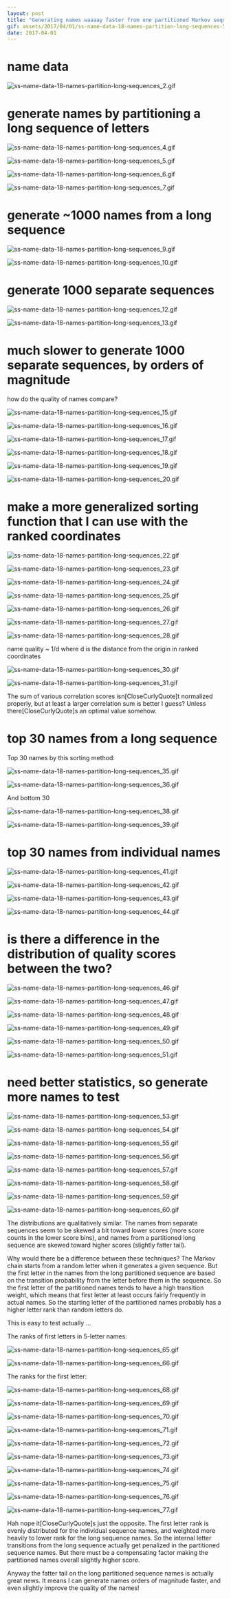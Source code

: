 ```yaml
---
layout: post
title: "Generating names waaaay faster from one partitioned Markov sequence"
gif: assets/2017/04/01/ss-name-data-18-names-partition-long-sequences-500px/ss-name-data-18-names-partition-long-sequences_60.gif
date: 2017-04-01
---
```


# name data

![ss-name-data-18-names-partition-long-sequences_2.gif](../../../assets/2017/04/01/ss-name-data-18-names-partition-long-sequences-500px/ss-name-data-18-names-partition-long-sequences_2.gif)

# generate names by partitioning a long sequence of letters

![ss-name-data-18-names-partition-long-sequences_4.gif](../../../assets/2017/04/01/ss-name-data-18-names-partition-long-sequences-500px/ss-name-data-18-names-partition-long-sequences_4.gif)

![ss-name-data-18-names-partition-long-sequences_5.gif](../../../assets/2017/04/01/ss-name-data-18-names-partition-long-sequences-500px/ss-name-data-18-names-partition-long-sequences_5.gif)

![ss-name-data-18-names-partition-long-sequences_6.gif](../../../assets/2017/04/01/ss-name-data-18-names-partition-long-sequences-500px/ss-name-data-18-names-partition-long-sequences_6.gif)

![ss-name-data-18-names-partition-long-sequences_7.gif](../../../assets/2017/04/01/ss-name-data-18-names-partition-long-sequences-500px/ss-name-data-18-names-partition-long-sequences_7.gif)

# generate ~1000 names from a long sequence

![ss-name-data-18-names-partition-long-sequences_9.gif](../../../assets/2017/04/01/ss-name-data-18-names-partition-long-sequences-500px/ss-name-data-18-names-partition-long-sequences_9.gif)

![ss-name-data-18-names-partition-long-sequences_10.gif](../../../assets/2017/04/01/ss-name-data-18-names-partition-long-sequences-500px/ss-name-data-18-names-partition-long-sequences_10.gif)

# generate 1000 separate sequences

![ss-name-data-18-names-partition-long-sequences_12.gif](../../../assets/2017/04/01/ss-name-data-18-names-partition-long-sequences-500px/ss-name-data-18-names-partition-long-sequences_12.gif)

![ss-name-data-18-names-partition-long-sequences_13.gif](../../../assets/2017/04/01/ss-name-data-18-names-partition-long-sequences-500px/ss-name-data-18-names-partition-long-sequences_13.gif)

# much slower to generate 1000 separate sequences, by orders of magnitude

how do the quality of names compare?

![ss-name-data-18-names-partition-long-sequences_15.gif](../../../assets/2017/04/01/ss-name-data-18-names-partition-long-sequences-500px/ss-name-data-18-names-partition-long-sequences_15.gif)

![ss-name-data-18-names-partition-long-sequences_16.gif](../../../assets/2017/04/01/ss-name-data-18-names-partition-long-sequences-500px/ss-name-data-18-names-partition-long-sequences_16.gif)

![ss-name-data-18-names-partition-long-sequences_17.gif](../../../assets/2017/04/01/ss-name-data-18-names-partition-long-sequences-500px/ss-name-data-18-names-partition-long-sequences_17.gif)

![ss-name-data-18-names-partition-long-sequences_18.gif](../../../assets/2017/04/01/ss-name-data-18-names-partition-long-sequences-500px/ss-name-data-18-names-partition-long-sequences_18.gif)

![ss-name-data-18-names-partition-long-sequences_19.gif](../../../assets/2017/04/01/ss-name-data-18-names-partition-long-sequences-500px/ss-name-data-18-names-partition-long-sequences_19.gif)

![ss-name-data-18-names-partition-long-sequences_20.gif](../../../assets/2017/04/01/ss-name-data-18-names-partition-long-sequences-500px/ss-name-data-18-names-partition-long-sequences_20.gif)

# make a more generalized sorting function that I can use with the ranked coordinates

![ss-name-data-18-names-partition-long-sequences_22.gif](../../../assets/2017/04/01/ss-name-data-18-names-partition-long-sequences-500px/ss-name-data-18-names-partition-long-sequences_22.gif)

![ss-name-data-18-names-partition-long-sequences_23.gif](../../../assets/2017/04/01/ss-name-data-18-names-partition-long-sequences-500px/ss-name-data-18-names-partition-long-sequences_23.gif)

![ss-name-data-18-names-partition-long-sequences_24.gif](../../../assets/2017/04/01/ss-name-data-18-names-partition-long-sequences-500px/ss-name-data-18-names-partition-long-sequences_24.gif)

![ss-name-data-18-names-partition-long-sequences_25.gif](../../../assets/2017/04/01/ss-name-data-18-names-partition-long-sequences-500px/ss-name-data-18-names-partition-long-sequences_25.gif)

![ss-name-data-18-names-partition-long-sequences_26.gif](../../../assets/2017/04/01/ss-name-data-18-names-partition-long-sequences-500px/ss-name-data-18-names-partition-long-sequences_26.gif)

![ss-name-data-18-names-partition-long-sequences_27.gif](../../../assets/2017/04/01/ss-name-data-18-names-partition-long-sequences-500px/ss-name-data-18-names-partition-long-sequences_27.gif)

![ss-name-data-18-names-partition-long-sequences_28.gif](../../../assets/2017/04/01/ss-name-data-18-names-partition-long-sequences-500px/ss-name-data-18-names-partition-long-sequences_28.gif)

name quality ~ 1/d where d is the distance from the origin in ranked coordinates

![ss-name-data-18-names-partition-long-sequences_30.gif](../../../assets/2017/04/01/ss-name-data-18-names-partition-long-sequences-500px/ss-name-data-18-names-partition-long-sequences_30.gif)

![ss-name-data-18-names-partition-long-sequences_31.gif](../../../assets/2017/04/01/ss-name-data-18-names-partition-long-sequences-500px/ss-name-data-18-names-partition-long-sequences_31.gif)

The sum of various correlation scores isn\[CloseCurlyQuote]t normalized properly, but at least a larger correlation sum is better I guess? Unless there\[CloseCurlyQuote]s an optimal value somehow.

# top 30 names from a long sequence

Top 30 names by this sorting method:

![ss-name-data-18-names-partition-long-sequences_35.gif](../../../assets/2017/04/01/ss-name-data-18-names-partition-long-sequences-500px/ss-name-data-18-names-partition-long-sequences_35.gif)

![ss-name-data-18-names-partition-long-sequences_36.gif](../../../assets/2017/04/01/ss-name-data-18-names-partition-long-sequences-500px/ss-name-data-18-names-partition-long-sequences_36.gif)

And bottom 30

![ss-name-data-18-names-partition-long-sequences_38.gif](../../../assets/2017/04/01/ss-name-data-18-names-partition-long-sequences-500px/ss-name-data-18-names-partition-long-sequences_38.gif)

![ss-name-data-18-names-partition-long-sequences_39.gif](../../../assets/2017/04/01/ss-name-data-18-names-partition-long-sequences-500px/ss-name-data-18-names-partition-long-sequences_39.gif)

# top 30 names from individual names

![ss-name-data-18-names-partition-long-sequences_41.gif](../../../assets/2017/04/01/ss-name-data-18-names-partition-long-sequences-500px/ss-name-data-18-names-partition-long-sequences_41.gif)

![ss-name-data-18-names-partition-long-sequences_42.gif](../../../assets/2017/04/01/ss-name-data-18-names-partition-long-sequences-500px/ss-name-data-18-names-partition-long-sequences_42.gif)

![ss-name-data-18-names-partition-long-sequences_43.gif](../../../assets/2017/04/01/ss-name-data-18-names-partition-long-sequences-500px/ss-name-data-18-names-partition-long-sequences_43.gif)

![ss-name-data-18-names-partition-long-sequences_44.gif](../../../assets/2017/04/01/ss-name-data-18-names-partition-long-sequences-500px/ss-name-data-18-names-partition-long-sequences_44.gif)

# is there a difference in the distribution of quality scores between the two?

![ss-name-data-18-names-partition-long-sequences_46.gif](../../../assets/2017/04/01/ss-name-data-18-names-partition-long-sequences-500px/ss-name-data-18-names-partition-long-sequences_46.gif)

![ss-name-data-18-names-partition-long-sequences_47.gif](../../../assets/2017/04/01/ss-name-data-18-names-partition-long-sequences-500px/ss-name-data-18-names-partition-long-sequences_47.gif)

![ss-name-data-18-names-partition-long-sequences_48.gif](../../../assets/2017/04/01/ss-name-data-18-names-partition-long-sequences-500px/ss-name-data-18-names-partition-long-sequences_48.gif)

![ss-name-data-18-names-partition-long-sequences_49.gif](../../../assets/2017/04/01/ss-name-data-18-names-partition-long-sequences-500px/ss-name-data-18-names-partition-long-sequences_49.gif)

![ss-name-data-18-names-partition-long-sequences_50.gif](../../../assets/2017/04/01/ss-name-data-18-names-partition-long-sequences-500px/ss-name-data-18-names-partition-long-sequences_50.gif)

![ss-name-data-18-names-partition-long-sequences_51.gif](../../../assets/2017/04/01/ss-name-data-18-names-partition-long-sequences-500px/ss-name-data-18-names-partition-long-sequences_51.gif)

# need better statistics, so generate more names to test

![ss-name-data-18-names-partition-long-sequences_53.gif](../../../assets/2017/04/01/ss-name-data-18-names-partition-long-sequences-500px/ss-name-data-18-names-partition-long-sequences_53.gif)

![ss-name-data-18-names-partition-long-sequences_54.gif](../../../assets/2017/04/01/ss-name-data-18-names-partition-long-sequences-500px/ss-name-data-18-names-partition-long-sequences_54.gif)

![ss-name-data-18-names-partition-long-sequences_55.gif](../../../assets/2017/04/01/ss-name-data-18-names-partition-long-sequences-500px/ss-name-data-18-names-partition-long-sequences_55.gif)

![ss-name-data-18-names-partition-long-sequences_56.gif](../../../assets/2017/04/01/ss-name-data-18-names-partition-long-sequences-500px/ss-name-data-18-names-partition-long-sequences_56.gif)

![ss-name-data-18-names-partition-long-sequences_57.gif](../../../assets/2017/04/01/ss-name-data-18-names-partition-long-sequences-500px/ss-name-data-18-names-partition-long-sequences_57.gif)

![ss-name-data-18-names-partition-long-sequences_58.gif](../../../assets/2017/04/01/ss-name-data-18-names-partition-long-sequences-500px/ss-name-data-18-names-partition-long-sequences_58.gif)

![ss-name-data-18-names-partition-long-sequences_59.gif](../../../assets/2017/04/01/ss-name-data-18-names-partition-long-sequences-500px/ss-name-data-18-names-partition-long-sequences_59.gif)

![ss-name-data-18-names-partition-long-sequences_60.gif](../../../assets/2017/04/01/ss-name-data-18-names-partition-long-sequences-500px/ss-name-data-18-names-partition-long-sequences_60.gif)

The distributions are qualitatively similar. The names from separate sequences seem to be skewed a bit toward lower scores (more score counts in the lower score bins), and names from a partitioned long sequence are skewed toward higher scores (slightly fatter tail).

Why would there be a difference between these techniques? The Markov chain starts from a random letter when it generates a given sequence. But the first letter in the names from the long partitioned sequence are based on the transition probability from the letter before them in the sequence. So the first letter of the partitioned names tends to have a high transition weight, which means that first letter at least occurs fairly frequently in actual names. So the starting letter of the partitioned names probably has a higher letter rank than random letters do.

This is easy to test actually ...

The ranks of first letters in 5-letter names:

![ss-name-data-18-names-partition-long-sequences_65.gif](../../../assets/2017/04/01/ss-name-data-18-names-partition-long-sequences-500px/ss-name-data-18-names-partition-long-sequences_65.gif)

![ss-name-data-18-names-partition-long-sequences_66.gif](../../../assets/2017/04/01/ss-name-data-18-names-partition-long-sequences-500px/ss-name-data-18-names-partition-long-sequences_66.gif)

The ranks for the first letter:

![ss-name-data-18-names-partition-long-sequences_68.gif](../../../assets/2017/04/01/ss-name-data-18-names-partition-long-sequences-500px/ss-name-data-18-names-partition-long-sequences_68.gif)

![ss-name-data-18-names-partition-long-sequences_69.gif](../../../assets/2017/04/01/ss-name-data-18-names-partition-long-sequences-500px/ss-name-data-18-names-partition-long-sequences_69.gif)

![ss-name-data-18-names-partition-long-sequences_70.gif](../../../assets/2017/04/01/ss-name-data-18-names-partition-long-sequences-500px/ss-name-data-18-names-partition-long-sequences_70.gif)

![ss-name-data-18-names-partition-long-sequences_71.gif](../../../assets/2017/04/01/ss-name-data-18-names-partition-long-sequences-500px/ss-name-data-18-names-partition-long-sequences_71.gif)

![ss-name-data-18-names-partition-long-sequences_72.gif](../../../assets/2017/04/01/ss-name-data-18-names-partition-long-sequences-500px/ss-name-data-18-names-partition-long-sequences_72.gif)

![ss-name-data-18-names-partition-long-sequences_73.gif](../../../assets/2017/04/01/ss-name-data-18-names-partition-long-sequences-500px/ss-name-data-18-names-partition-long-sequences_73.gif)

![ss-name-data-18-names-partition-long-sequences_74.gif](../../../assets/2017/04/01/ss-name-data-18-names-partition-long-sequences-500px/ss-name-data-18-names-partition-long-sequences_74.gif)

![ss-name-data-18-names-partition-long-sequences_75.gif](../../../assets/2017/04/01/ss-name-data-18-names-partition-long-sequences-500px/ss-name-data-18-names-partition-long-sequences_75.gif)

![ss-name-data-18-names-partition-long-sequences_76.gif](../../../assets/2017/04/01/ss-name-data-18-names-partition-long-sequences-500px/ss-name-data-18-names-partition-long-sequences_76.gif)

![ss-name-data-18-names-partition-long-sequences_77.gif](../../../assets/2017/04/01/ss-name-data-18-names-partition-long-sequences-500px/ss-name-data-18-names-partition-long-sequences_77.gif)

Hah nope it\[CloseCurlyQuote]s just the opposite. The first letter rank is evenly distributed for the individual sequence names, and weighted more heavily to lower rank for the long sequence names. So the internal letter transitions from the long sequence actually get penalized in the partitioned sequence names. But there must be a compensating factor making the partitioned names overall slightly higher score.

Anyway the fatter tail on the long partitioned sequence names is actually great news. It means I can generate names orders of magnitude faster, and even slightly improve the quality of the names!

